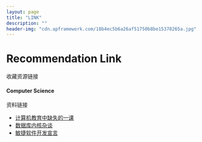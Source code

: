 ```yaml
---
layout: page
title: "LINK"
description: ""
header-img: "cdn.apframework.com/18b4ec5b6a26af51750b8be15378265a.jpg"
---
```


# Recommendation Link

收藏资源链接

#### Computer Science 

资料链接

* [计算机教育中缺失的一课](https://missing-semester-cn.github.io/)
* [数据库内核杂谈](https://www.infoq.cn/theme/46)
* [敏捷软件开发宣言](https://www.scrumcn.com/agile/scrum-knowledge-library/agilevalues.html)